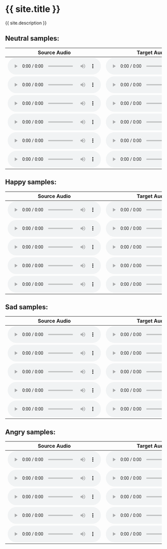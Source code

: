 <link rel="stylesheet" href="assets/css/style/style.scss">
<h1>{{ site.title }}</h1>

{{ site.description }}

<h2>Neutral samples:</h2>
    
<table class="tg"><thead>
  <tr>
    <th class="tg-73oq">Source Audio</th>
    <th class="tg-73oq">Target Audio</th>
    <th class="tg-73oq">Consistency-VC</th>
    <th class="tg-73oq">HierSpeech++</th>
    <th class="tg-73oq">LeakFree-EVC (ours)</th>
  </tr></thead>
<tbody>
  <tr>
    <td class="tg-73oq">
    <audio src="source_samples/260_123440_000024_000001.wav" type="audio/wav" controls></audio>
    </td>
    <td class="tg-73oq">
    <audio src="target_samples/neutral/03-01-01-01-02-01-15.wav" type="audio/wav" controls></audio>
    </td>
    <td class="tg-73oq">
    <audio src="consistency-vc/neutral/260_123440_000024_000001_to_03-01-01-01-02-01-15.wav" type="audio/wav" controls></audio>
    </td>
    <td class="tg-73oq">
    <audio src="hierspeech/neutral/260_123440_000024_000001_to_03-01-01-01-02-01-15.wav" type="audio/wav" controls></audio>
    </td>
    <td class="tg-73oq">
    <audio src="ours/neutral/260_123440_000024_000001_to_03-01-01-01-02-01-15.wav" type="audio/wav" controls></audio>
    </td>
  </tr>
  <tr>
    <td class="tg-73oq">
    <audio src="source_samples/1089_134686_000010_000000.wav" type="audio/wav" controls></audio>
    </td>
    <td class="tg-73oq">
    <audio src="target_samples/neutral/03-01-01-01-02-01-05.wav" type="audio/wav" controls></audio>
    </td>
    <td class="tg-73oq">
    <audio src="consistency-vc/neutral/1089_134686_000010_000000_to_03-01-01-01-02-01-05.wav" type="audio/wav" controls></audio>
    </td>
    <td class="tg-73oq">
    <audio src="hierspeech/neutral/1089_134686_000010_000000_to_03-01-01-01-02-01-05.wav" type="audio/wav" controls></audio>
    </td>
    <td class="tg-73oq">
    <audio src="ours/neutral/1089_134686_000010_000000_to_03-01-01-01-02-01-05.wav" type="audio/wav" controls></audio>
    </td>
  </tr>
  <tr>
    <td class="tg-73oq">
    <audio src="source_samples/1580_141083_000063_000001.wav" type="audio/wav" controls></audio>
    </td>
    <td class="tg-73oq">
    <audio src="target_samples/neutral/03-01-01-01-01-01-11.wav" type="audio/wav" controls></audio>
    </td>
    <td class="tg-73oq">
    <audio src="consistency-vc/neutral/1580_141083_000063_000001_to_03-01-01-01-01-01-11.wav" type="audio/wav" controls></audio>
    </td>
    <td class="tg-73oq">
    <audio src="hierspeech/neutral/1580_141083_000063_000001_to_03-01-01-01-01-01-11.wav" type="audio/wav" controls></audio>
    </td>
    <td class="tg-73oq">
    <audio src="ours/neutral/1580_141083_000063_000001_to_03-01-01-01-01-01-11.wav" type="audio/wav" controls></audio>
    </td>
  </tr>
  <tr>
    <td class="tg-73oq">
    <audio src="source_samples/4077_13751_000020_000003.wav" type="audio/wav" controls></audio>
    </td>
    <td class="tg-73oq">
    <audio src="target_samples/neutral/03-01-01-01-02-01-14.wav" type="audio/wav" controls></audio>
    </td>
    <td class="tg-73oq">
    <audio src="consistency-vc/neutral/4077_13751_000020_000003_to_03-01-01-01-02-01-14.wav" type="audio/wav" controls></audio>
    </td>
    <td class="tg-73oq">
    <audio src="hierspeech/neutral/4077_13751_000020_000003_to_03-01-01-01-02-01-14.wav" type="audio/wav" controls></audio>
    </td>
    <td class="tg-73oq">
    <audio src="ours/neutral/4077_13751_000020_000003_to_03-01-01-01-02-01-14.wav" type="audio/wav" controls></audio>
    </td>
  </tr>
  <tr>
    <td class="tg-73oq">
    <audio src="source_samples/4446_2273_000034_000005.wav" type="audio/wav" controls></audio>
    </td>
    <td class="tg-73oq">
    <audio src="target_samples/neutral/03-01-01-01-01-02-20.wav" type="audio/wav" controls></audio>
    </td>
    <td class="tg-73oq">
    <audio src="consistency-vc/neutral/4446_2273_000034_000005_to_03-01-01-01-01-02-20.wav" type="audio/wav" controls></audio>
    </td>
    <td class="tg-73oq">
    <audio src="hierspeech/neutral/4446_2273_000034_000005_to_03-01-01-01-01-02-20.wav" type="audio/wav" controls></audio>
    </td>
    <td class="tg-73oq">
    <audio src="ours/neutral/4446_2273_000034_000005_to_03-01-01-01-01-02-20.wav" type="audio/wav" controls></audio>
    </td>
  </tr>
  <tr>
    <td class="tg-73oq">
    <audio src="source_samples/7176_92135_000006_000000.wav" type="audio/wav" controls></audio>
    </td>
    <td class="tg-73oq">
    <audio src="target_samples/neutral/03-01-01-01-01-01-22.wav" type="audio/wav" controls></audio>
    </td>
    <td class="tg-73oq">
    <audio src="consistency-vc/neutral/7176_92135_000006_000000_to_03-01-01-01-01-01-22.wav" type="audio/wav" controls></audio>
    </td>
    <td class="tg-73oq">
    <audio src="hierspeech/neutral/7176_92135_000006_000000_to_03-01-01-01-01-01-22.wav" type="audio/wav" controls></audio>
    </td>
    <td class="tg-73oq">
    <audio src="ours/neutral/7176_92135_000006_000000_to_03-01-01-01-01-01-22.wav" type="audio/wav" controls></audio>
    </td>
  </tr>
</tbody></table>

<h2>Happy samples:</h2>
    
<table class="tg"><thead>
  <tr>
    <th class="tg-73oq">Source Audio</th>
    <th class="tg-73oq">Target Audio</th>
    <th class="tg-73oq">Consistency-VC</th>
    <th class="tg-73oq">HierSpeech++</th>
    <th class="tg-73oq">LeakFree-EVC (ours)</th>
  </tr></thead>
<tbody>
  <tr>
    <td class="tg-73oq">
    <audio src="source_samples/121_127105_000035_000000.wav" type="audio/wav" controls></audio>
    </td>
    <td class="tg-73oq">
    <audio src="target_samples/happy/03-01-03-01-01-02-14.wav" type="audio/wav" controls></audio>
    </td>
    <td class="tg-73oq">
    <audio src="consistency-vc/happy/121_127105_000035_000000_to_03-01-03-01-01-02-14.wav" type="audio/wav" controls></audio>
    </td>
    <td class="tg-73oq">
    <audio src="hierspeech/happy/121_127105_000035_000000_to_03-01-03-01-01-02-14.wav" type="audio/wav" controls></audio>
    </td>
    <td class="tg-73oq">
    <audio src="ours/happy/121_127105_000035_000000_to_03-01-03-01-01-02-14.wav" type="audio/wav" controls></audio>
    </td>
  </tr>
  <tr>
    <td class="tg-73oq">
    <audio src="source_samples/237_126133_000015_000002.wav" type="audio/wav" controls></audio>
    </td>
    <td class="tg-73oq">
    <audio src="target_samples/happy/03-01-03-02-01-01-07.wav" type="audio/wav" controls></audio>
    </td>
    <td class="tg-73oq">
    <audio src="consistency-vc/happy/237_126133_000015_000002_to_03-01-03-02-01-01-07.wav" type="audio/wav" controls></audio>
    </td>
    <td class="tg-73oq">
    <audio src="hierspeech/happy/237_126133_000015_000002_to_03-01-03-02-01-01-07.wav" type="audio/wav" controls></audio>
    </td>
    <td class="tg-73oq">
    <audio src="ours/happy/237_126133_000015_000002_to_03-01-03-02-01-01-07.wav" type="audio/wav" controls></audio>
    </td>
  </tr>
  <tr>
    <td class="tg-73oq">
    <audio src="source_samples/1995_1826_000035_000000.wav" type="audio/wav" controls></audio>
    </td>
    <td class="tg-73oq">
    <audio src="target_samples/happy/03-01-03-02-02-02-21.wav" type="audio/wav" controls></audio>
    </td>
    <td class="tg-73oq">
    <audio src="consistency-vc/happy/1995_1826_000035_000000_to_03-01-03-02-02-02-21.wav" type="audio/wav" controls></audio>
    </td>
    <td class="tg-73oq">
    <audio src="hierspeech/happy/1995_1826_000035_000000_to_03-01-03-02-02-02-21.wav" type="audio/wav" controls></audio>
    </td>
    <td class="tg-73oq">
    <audio src="ours/happy/1995_1826_000035_000000_to_03-01-03-02-02-02-21.wav" type="audio/wav" controls></audio>
    </td>
  </tr>
  <tr>
    <td class="tg-73oq">
    <audio src="source_samples/4446_2275_000025_000000.wav" type="audio/wav" controls></audio>
    </td>
    <td class="tg-73oq">
    <audio src="target_samples/happy/03-01-03-02-01-01-16.wav" type="audio/wav" controls></audio>
    </td>
    <td class="tg-73oq">
    <audio src="consistency-vc/happy/4446_2275_000025_000000_to_03-01-03-02-01-01-16.wav" type="audio/wav" controls></audio>
    </td>
    <td class="tg-73oq">
    <audio src="hierspeech/happy/4446_2275_000025_000000_to_03-01-03-02-01-01-16.wav" type="audio/wav" controls></audio>
    </td>
    <td class="tg-73oq">
    <audio src="ours/happy/4446_2275_000025_000000_to_03-01-03-02-01-01-16.wav" type="audio/wav" controls></audio>
    </td>
  </tr>
  <tr>
    <td class="tg-73oq">
    <audio src="source_samples/4446_2275_000044_000006.wav" type="audio/wav" controls></audio>
    </td>
    <td class="tg-73oq">
    <audio src="target_samples/happy/03-01-03-02-02-01-13.wav" type="audio/wav" controls></audio>
    </td>
    <td class="tg-73oq">
    <audio src="consistency-vc/happy/4446_2275_000044_000006_to_03-01-03-02-02-01-13.wav" type="audio/wav" controls></audio>
    </td>
    <td class="tg-73oq">
    <audio src="hierspeech/happy/4446_2275_000044_000006_to_03-01-03-02-02-01-13.wav" type="audio/wav" controls></audio>
    </td>
    <td class="tg-73oq">
    <audio src="ours/happy/4446_2275_000044_000006_to_03-01-03-02-02-01-13.wav" type="audio/wav" controls></audio>
    </td>
  </tr>
</tbody></table>

<h2>Sad samples:</h2>
    
<table class="tg"><thead>
  <tr>
    <th class="tg-73oq">Source Audio</th>
    <th class="tg-73oq">Target Audio</th>
    <th class="tg-73oq">Consistency-VC</th>
    <th class="tg-73oq">HierSpeech++</th>
    <th class="tg-73oq">LeakFree-EVC (ours)</th>
  </tr></thead>
<tbody>
    <tr>
    <td class="tg-73oq">
    <audio src="source_samples/237_134500_000035_000006.wav" type="audio/wav" controls></audio>
    </td>
    <td class="tg-73oq">
    <audio src="target_samples/sad/03-01-04-02-01-02-22.wav" type="audio/wav" controls></audio>
    </td>
    <td class="tg-73oq">
    <audio src="consistency-vc/sad/237_134500_000035_000006_to_03-01-04-02-01-02-22.wav" type="audio/wav" controls></audio>
    </td>
    <td class="tg-73oq">
    <audio src="hierspeech/sad/237_134500_000035_000006_to_03-01-04-02-01-02-22.wav" type="audio/wav" controls></audio>
    </td>
    <td class="tg-73oq">
    <audio src="ours/sad/237_134500_000035_000006_to_03-01-04-02-01-02-22.wav" type="audio/wav" controls></audio>
    </td>
</tr>

<tr>
    <td class="tg-73oq">
    <audio src="source_samples/1580_141084_000052_000000.wav" type="audio/wav" controls></audio>
    </td>
    <td class="tg-73oq">
    <audio src="target_samples/sad/03-01-04-01-02-02-19.wav" type="audio/wav" controls></audio>
    </td>
    <td class="tg-73oq">
    <audio src="consistency-vc/sad/1580_141084_000052_000000_to_03-01-04-01-02-02-19.wav" type="audio/wav" controls></audio>
    </td>
    <td class="tg-73oq">
    <audio src="hierspeech/sad/1580_141084_000052_000000_to_03-01-04-01-02-02-19.wav" type="audio/wav" controls></audio>
    </td>
    <td class="tg-73oq">
    <audio src="ours/sad/1580_141084_000052_000000_to_03-01-04-01-02-02-19.wav" type="audio/wav" controls></audio>
    </td>
</tr>

<tr>
    <td class="tg-73oq">
    <audio src="source_samples/1580_141084_000089_000000.wav" type="audio/wav" controls></audio>
    </td>
    <td class="tg-73oq">
    <audio src="target_samples/sad/03-01-04-02-02-02-08.wav" type="audio/wav" controls></audio>
    </td>
    <td class="tg-73oq">
    <audio src="consistency-vc/sad/1580_141084_000089_000000_to_03-01-04-02-02-02-08.wav" type="audio/wav" controls></audio>
    </td>
    <td class="tg-73oq">
    <audio src="hierspeech/sad/1580_141084_000089_000000_to_03-01-04-02-02-02-08.wav" type="audio/wav" controls></audio>
    </td>
    <td class="tg-73oq">
    <audio src="ours/sad/1580_141084_000089_000000_to_03-01-04-02-02-02-08.wav" type="audio/wav" controls></audio>
    </td>
</tr>

<tr>
    <td class="tg-73oq">
    <audio src="source_samples/6829_68769_000090_000002.wav" type="audio/wav" controls></audio>
    </td>
    <td class="tg-73oq">
    <audio src="target_samples/sad/03-01-04-01-01-02-07.wav" type="audio/wav" controls></audio>
    </td>
    <td class="tg-73oq">
    <audio src="consistency-vc/sad/6829_68769_000090_000002_to_03-01-04-01-01-02-07.wav" type="audio/wav" controls></audio>
    </td>
    <td class="tg-73oq">
    <audio src="hierspeech/sad/6829_68769_000090_000002_to_03-01-04-01-01-02-07.wav" type="audio/wav" controls></audio>
    </td>
    <td class="tg-73oq">
    <audio src="ours/sad/6829_68769_000090_000002_to_03-01-04-01-01-02-07.wav" type="audio/wav" controls></audio>
    </td>
</tr>

<tr>
    <td class="tg-73oq">
    <audio src="source_samples/7176_88083_000015_000004.wav" type="audio/wav" controls></audio>
    </td>
    <td class="tg-73oq">
    <audio src="target_samples/sad/03-01-04-01-02-02-23.wav" type="audio/wav" controls></audio>
    </td>
    <td class="tg-73oq">
    <audio src="consistency-vc/sad/7176_88083_000015_000004_to_03-01-04-01-02-02-23.wav" type="audio/wav" controls></audio>
    </td>
    <td class="tg-73oq">
    <audio src="hierspeech/sad/7176_88083_000015_000004_to_03-01-04-01-02-02-23.wav" type="audio/wav" controls></audio>
    </td>
    <td class="tg-73oq">
    <audio src="ours/sad/7176_88083_000015_000004_to_03-01-04-01-02-02-23.wav" type="audio/wav" controls></audio>
    </td>
</tr>
</tbody></table>

<h2>Angry samples:</h2>
    
<table class="tg"><thead>
  <tr>
    <th class="tg-73oq">Source Audio</th>
    <th class="tg-73oq">Target Audio</th>
    <th class="tg-73oq">Consistency-VC</th>
    <th class="tg-73oq">HierSpeech++</th>
    <th class="tg-73oq">LeakFree-EVC (ours)</th>
  </tr></thead>
<tbody>
<tr>
    <td class="tg-73oq">
    <audio src="source_samples/237_134500_000035_000006.wav" type="audio/wav" controls></audio>
    </td>
    <td class="tg-73oq">
    <audio src="target_samples/angry/03-01-05-01-02-01-18.wav" type="audio/wav" controls></audio>
    </td>
    <td class="tg-73oq">
    <audio src="consistency-vc/angry/237_134500_000035_000006_to_03-01-05-01-02-01-18.wav" type="audio/wav" controls></audio>
    </td>
    <td class="tg-73oq">
    <audio src="hierspeech/angry/237_134500_000035_000006_to_03-01-05-01-02-01-18.wav" type="audio/wav" controls></audio>
    </td>
    <td class="tg-73oq">
    <audio src="ours/angry/237_134500_000035_000006_to_03-01-05-01-02-01-18.wav" type="audio/wav" controls></audio>
    </td>
</tr>

<tr>
    <td class="tg-73oq">
    <audio src="source_samples/1089_134686_000028_000008.wav" type="audio/wav" controls></audio>
    </td>
    <td class="tg-73oq">
    <audio src="target_samples/angry/03-01-05-02-01-01-08.wav" type="audio/wav" controls></audio>
    </td>
    <td class="tg-73oq">
    <audio src="consistency-vc/angry/1089_134686_000028_000008_to_03-01-05-02-01-01-08.wav" type="audio/wav" controls></audio>
    </td>
    <td class="tg-73oq">
    <audio src="hierspeech/angry/1089_134686_000028_000008_to_03-01-05-02-01-01-08.wav" type="audio/wav" controls></audio>
    </td>
    <td class="tg-73oq">
    <audio src="ours/angry/1089_134686_000028_000008_to_03-01-05-02-01-01-08.wav" type="audio/wav" controls></audio>
    </td>
</tr>

<tr>
    <td class="tg-73oq">
    <audio src="source_samples/5142_33396_000042_000001.wav" type="audio/wav" controls></audio>
    </td>
    <td class="tg-73oq">
    <audio src="target_samples/angry/03-01-05-01-02-02-16.wav" type="audio/wav" controls></audio>
    </td>
    <td class="tg-73oq">
    <audio src="consistency-vc/angry/5142_33396_000042_000001_to_03-01-05-01-02-02-16.wav" type="audio/wav" controls></audio>
    </td>
    <td class="tg-73oq">
    <audio src="hierspeech/angry/5142_33396_000042_000001_to_03-01-05-01-02-02-16.wav" type="audio/wav" controls></audio>
    </td>
    <td class="tg-73oq">
    <audio src="ours/angry/5142_33396_000042_000001_to_03-01-05-01-02-02-16.wav" type="audio/wav" controls></audio>
    </td>
</tr>

<tr>
    <td class="tg-73oq">
    <audio src="source_samples/5142_33396_000052_000000.wav" type="audio/wav" controls></audio>
    </td>
    <td class="tg-73oq">
    <audio src="target_samples/angry/03-01-05-01-02-01-13.wav" type="audio/wav" controls></audio>
    </td>
    <td class="tg-73oq">
    <audio src="consistency-vc/angry/5142_33396_000052_000000_to_03-01-05-01-02-01-13.wav" type="audio/wav" controls></audio>
    </td>
    <td class="tg-73oq">
    <audio src="hierspeech/angry/5142_33396_000052_000000_to_03-01-05-01-02-01-13.wav" type="audio/wav" controls></audio>
    </td>
    <td class="tg-73oq">
    <audio src="ours/angry/5142_33396_000052_000000_to_03-01-05-01-02-01-13.wav" type="audio/wav" controls></audio>
    </td>
</tr>

<tr>
    <td class="tg-73oq">
    <audio src="source_samples/7127_75946_000053_000000.wav" type="audio/wav" controls></audio>
    </td>
    <td class="tg-73oq">
    <audio src="target_samples/angry/03-01-05-02-01-02-15.wav" type="audio/wav" controls></audio>
    </td>
    <td class="tg-73oq">
    <audio src="consistency-vc/angry/7127_75946_000053_000000_to_03-01-05-02-01-02-15.wav" type="audio/wav" controls></audio>
    </td>
    <td class="tg-73oq">
    <audio src="hierspeech/angry/7127_75946_000053_000000_to_03-01-05-02-01-02-15.wav" type="audio/wav" controls></audio>
    </td>
    <td class="tg-73oq">
    <audio src="ours/angry/7127_75946_000053_000000_to_03-01-05-02-01-02-15.wav" type="audio/wav" controls></audio>
    </td>
</tr>
</tbody></table>


